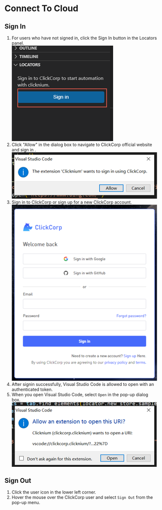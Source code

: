 # Connect To Cloud

## Sign In
1. For users who have not signed in, click the Sign In button in the Locators panel.  
   ![vscode sign in](../../img/vscode-sign-in.png)
2. Click "Allow" in the dialog box to navigate to ClickCorp official website and sign in .  
   ![confirm dialog](../../img/vscode-sign-in-dialog.png)
3. Sign in to ClickCorp or sign up for a new ClickCorp account.  
   ![clickcorp site](../../img/vscode-clickcorp-site.png)
4. After signin successfully, Visual Studio Code is allowed to open with an authenticated token.  
5. When you open Visual Studio Code, select `Open` in the pop-up dialog box.  
   ![clickcorp site](../../img/vscode-open-uri.png)

## Sign Out
1. Click the user icon in the lower left corner.  
2. Hover the mouse over the ClickCorp user and select `Sign Out` from the pop-up menu.  